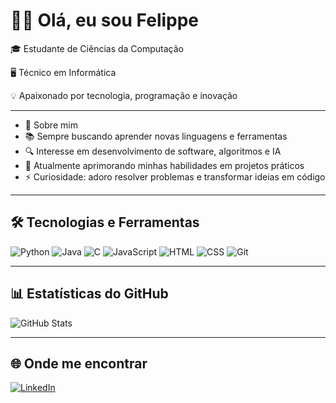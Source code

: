 # 👨‍💻 Olá, eu sou Felippe  

🎓 Estudante de Ciências da Computação  

🖥️ Técnico em Informática

 💡 Apaixonado por tecnologia, programação e inovação  

---

- 🚀 Sobre mim
- 📚 Sempre buscando aprender novas linguagens e ferramentas  
- 🔍 Interesse em desenvolvimento de software, algoritmos e IA  
- 🌱 Atualmente aprimorando minhas habilidades em projetos práticos  
- ⚡ Curiosidade: adoro resolver problemas e transformar ideias em código  

---

## 🛠️ Tecnologias e Ferramentas
![Python](https://img.shields.io/badge/-Python-3776AB?style=for-the-badge&logo=python&logoColor=white)
![Java](https://img.shields.io/badge/-Java-007396?style=for-the-badge&logo=java&logoColor=white)
![C](https://img.shields.io/badge/-C-00599C?style=for-the-badge&logo=c&logoColor=white)
![JavaScript](https://img.shields.io/badge/-JavaScript-F7DF1E?style=for-the-badge&logo=javascript&logoColor=black)
![HTML](https://img.shields.io/badge/-HTML5-E34F26?style=for-the-badge&logo=html5&logoColor=white)
![CSS](https://img.shields.io/badge/-CSS3-1572B6?style=for-the-badge&logo=css3&logoColor=white)
![Git](https://img.shields.io/badge/-Git-F05032?style=for-the-badge&logo=git&logoColor=white)


---

## 📊 Estatísticas do GitHub
![GitHub Stats](https://github-readme-stats.vercel.app/api?username=SwiftOneLY&show_icons=true&theme=radical)  

---

## 🌐 Onde me encontrar
[![LinkedIn](https://img.shields.io/badge/-LinkedIn-0A66C2?style=for-the-badge&logo=linkedin&logoColor=white)](https://www.linkedin.com/in/felippe-camargo-047657224/)  

